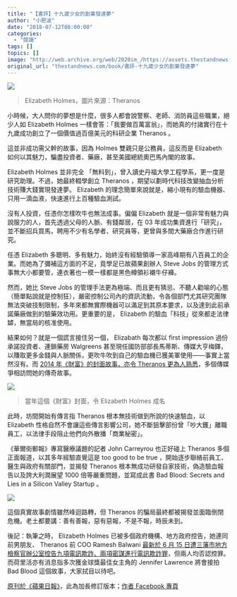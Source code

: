 ```yaml
---
title: "【書評】十九歲少女的創業發達夢"
author: "小肥波"
date: "2018-07-12T08:00:00"
categories:
  - "閱讀"
tags: []
topics: []
image: "http://web.archive.org/web/2020im_/https://assets.thestandnews.com/media/photos/160801055547-theranos-holmes-revolution-dr-sanjay-gupta-pkg-00001721-ta_sOUrYtj.png"
original_url: "thestandnews.com/book/書評-十九歲少女的創業發達夢"
---
```

![](http://web.archive.org/web/2020im_/https://assets.thestandnews.com/media/photos/160801055547-theranos-holmes-revolution-dr-sanjay-gupta-pkg-00001721-ta_sOUrYtj.png)
> Elizabeth Holmes，圖片來源：Theranos

小時候，大人問你的夢想是什麼，很多人都會說警察、老師、消防員這些職業，絕少人如 Elizabeth Holmes 一樣會答：「我要做百萬富翁」，而她真的付諸實行在十九歲成功創立了一個價值過百億美元的科研企業 Theranos 。

這並非成功需父幹的故事，因為 Holmes 雙親只是公務員，這反而是 Elizabeth 如何以其魅力，騙盡投資者、藥廠，甚至美國總統奧巴馬內閣的故事。

Elizabeth Holmes 並非完全 「無料到」，曾入讀史丹福大學工程學系，更一度是研究助理。不過，她最終輟學創立 Theranos ，期望以劃時代科技改變抽血分析技術賺大錢實現發達夢。 Elizabeth 的理念簡單來說就是，縮小現有的驗血機器、只用一滴血液，快速進行上百種驗血測試。

沒有人投資，任憑你怎樣吹牛也無法成事。偏偏 Elizabeth 就是一個非常有魅力與說服力的人，首先透過父母的人脈、有錢鄰居，在 03 年成功集資進行「研究」，並不斷招兵買馬，聘用不少有名學者、研究員等，更曾與多間大藥廠合作進行研究。

任憑 Elizabeth 多聰明、多有魅力，始終沒有經驗領導一家高峰期有八百員工的企業。而她為了彌補這方面的不足，竟學足已故蘋果創辦人 Steve Jobs 的管理方式事無大小都要管，連衣著也一模一樣都是黑色樽領衫襯牛仔褲。

然而，她比 Steve Jobs 的管理手法更為極端、而且更有猜忌、不聽人勸喻的心態（簡單點說就是控制狂），嚴密控制公司內的資訊流動，令各個部門尤其研究團隊無法突破技制限制，多年來都無實際機器可以滿足到其原本要求，以及達到此前承諾藥廠做到的驗藥效功用。更重要的是， Elizabeth 的驗血「科技」從來都走法律罅，無當局的核准使用。

結果如何？就是一個謊言接住另一個， Elizabath 每次都以 first impression 過份承諾投資者、連鎖藥房 Walgreens 甚至現任國防部部長馬蒂斯、傳媒大亨梅鐸，以賺取更多金錢與人脈關係，更吹牛吹到自己的驗血機已獲美軍使用——事實上當然沒有。而 [2014 年《財富》的封面故事，亦令 Theranos 更為人熟悉](http://web.archive.org/web/20211229132447/http://fortune.com/2014/06/12/theranos-blood-holmes/)，多個傳媒爭相訪問她的傳奇故事。

![](http://web.archive.org/web/2020im_/https://assets.thestandnews.com/media/photos/8e3ec899246b4234c5b5ca6b01b93d75_hJVEh.jpg)
> 當年這個《財富》封面，令 Elizabeth Holmes 成名

此時，坊間開始有傳言指 Theranos 根本無技術做到所說的快速驗血，以 Elizabeth 性格自然不會讓這些傳言影響公司，她不斷狙擊部份曾「吵大鑊」離職員工，以法律手段阻止他們向外散播「商業秘密」。

《華爾街郵報》專寫醫療議題的記者 John Carreyrou 也正好碰上 Theranos 多個正面報道，以其多年經驗直覺這是 too good to be true ，開始逐步聯絡前員工、醫生與政府有關部門，並揭發 Theranos 根本無成功研發自家技術，偽造驗血報告以及誇大利潤展望 1000 倍等嚴重問題，並寫成此書 Bad Blood: Secrets and Lies in a Silicon Valley Startup 。

![](http://web.archive.org/web/2020im_/https://assets.thestandnews.com/media/photos/9781524731656_MYiyF.jpeg)

這個真實故事劇情雖然峰迴路轉，但 Theranos 的騙局最終都被揭發並面臨倒閉危機。老土都要講：善有善報，惡有惡報，不是不報，時辰未到。

後記：執筆之時， Elizabeth Holmes 已被多個政府機構、地方政府控告，她連同前男朋友、 Theranos 前 COO Ramesh Balwani [最新於 6 月 15 日遭三藩市地方檢察官辦公室控告九項電訊欺詐、兩項密謀進行電訊欺詐罪](http://web.archive.org/web/20211229132447/https://arstechnica.com/tech-policy/2018/06/disgraced-theranos-founder-elizabeth-holmes-indicted-on-criminal-charges/)，但兩人均否認控罪。而荷里活亦有消息指多次獲金球獎最佳女主角的 Jennifer Lawrence 將會接拍 Bad Blood 這個故事，大家拭目以待吧。

[原刊於《蘋果日報》](http://web.archive.org/web/20211229132447/https://hk.finance.appledaily.com/finance/daily/article/20180715/20450348)，此為加長修訂版本；[作者 Facebook 專頁](http://web.archive.org/web/20211229132447/https://www.facebook.com/siufeiball/)